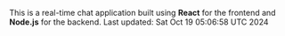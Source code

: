 This is a real-time chat application built using **React** for the frontend and **Node.js** for the backend.
Last updated: Sat Oct 19 05:06:58 UTC 2024
